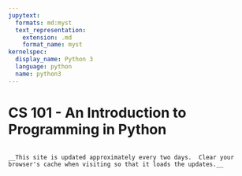 ```yaml
---
jupytext:
  formats: md:myst
  text_representation:
    extension: .md
    format_name: myst
kernelspec:
  display_name: Python 3
  language: python
  name: python3
---
```


# CS 101 - An Introduction to Programming in Python

```{warning}

__This site is updated approximately every two days.  Clear your browser's cache when visiting so that it loads the updates.__

```
